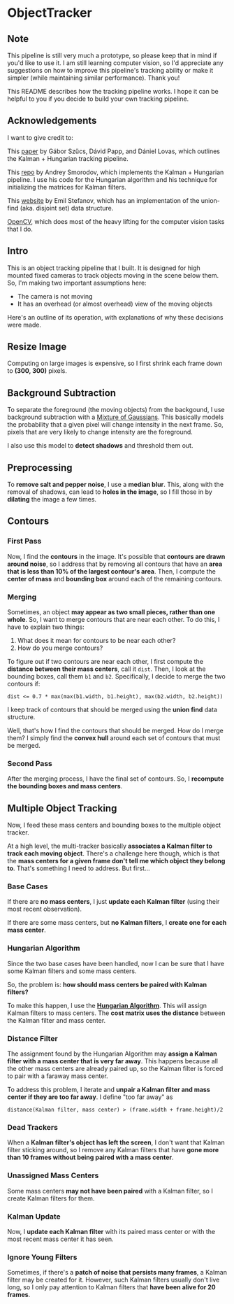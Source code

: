# ObjectTracker

## Note
This pipeline is still very much a prototype, so please keep that in mind if you'd like to use it. I am still learning computer vision, so I'd appreciate any suggestions on how to improve this pipeline's tracking ability or make it simpler (while maintaining similar performance). Thank you!

This README describes how the tracking pipeline works. I hope it can be helpful to you if you decide to build your own tracking pipeline.

## Acknowledgements
I want to give credit to:

This [paper](http://ceur-ws.org/Vol-1391/40-CR.pdf) by Gábor Szűcs, Dávid Papp, and Dániel Lovas, which outlines the Kalman + Hungarian tracking pipeline.

This [repo](https://github.com/Smorodov/Multitarget-tracker) by Andrey Smorodov, which implements the Kalman + Hungarian pipeline.
I use his code for the Hungarian algorithm and his technique for initializing the matrices for Kalman filters.

This [website](http://web.rememberingemil.org/Projects/DisjointSets.aspx.html) by Emil Stefanov, 
which has an implementation of the union-find (aka. disjoint set) data structure.

[OpenCV](http://opencv.org/), which does most of the heavy lifting for the computer vision tasks that I do.

## Intro
This is an object tracking pipeline that I built. It is designed for high mounted fixed cameras 
to track objects moving in the scene below them. So, I'm making two important assumptions here:

* The camera is not moving
* It has an overhead (or almost overhead) view of the moving objects

Here's an outline of its operation, with explanations of why these decisions were made.

## Resize Image
Computing on large images is expensive, so I first shrink each frame down to **(300, 300)** pixels.

## Background Subtraction
To separate the foreground (the moving objects) from the backgound, I use background subtraction
with a [Mixture of Gaussians](http://docs.opencv.org/2.4/modules/video/doc/motion_analysis_and_object_tracking.html#backgroundsubtractormog2).
This basically models the probability that a given pixel will change intensity in the next frame.
So, pixels that are very likely to change intensity are the foreground.

I also use this model to **detect shadows** and threshold them out.

## Preprocessing
To **remove salt and pepper noise**, I use a **median blur**. This, along with the removal of shadows, can lead
to **holes in the image**, so I fill those in by **dilating** the image a few times.

## Contours

### First Pass
Now, I find the **contours** in the image. It's possible that **contours are drawn around noise**, so I address that
by removing all contours that have an **area that is less than 10% of the largest contour's area**. Then, I compute the **center of mass** and **bounding box** around each of the remaining contours.

### Merging
Sometimes, an object **may appear as two small pieces, rather than one whole**. So, I want to merge contours that
are near each other. To do this, I have to explain two things:

1. What does it mean for contours to be near each other?
2. How do you merge contours?

To figure out if two contours are near each other, I first compute the **distance between their mass centers**, call it `dist`.
Then, I look at the bounding boxes, call them `b1` and `b2`. Specifically, I decide to merge the two contours if:

```
dist <= 0.7 * max(max(b1.width, b1.height), max(b2.width, b2.height))
```

I keep track of contours that should be merged using the **union find** data structure.

Well, that's how I find the contours that should be merged. How do I merge them? I simply find the **convex hull** around
each set of contours that must be merged.

### Second Pass
After the merging process, I have the final set of contours. So, I **recompute the bounding boxes and mass centers**.

## Multiple Object Tracking
Now, I feed these mass centers and bounding boxes to the multiple object tracker.

At a high level, the multi-tracker basically **associates a Kalman filter to track each moving object**.
There's a challenge here though, which is that the **mass centers for a given frame don't tell me which object they
belong to**. That's something I need to address. But first...

### Base Cases
If there are **no mass centers**, I just **update each Kalman filter** (using their most recent observation).

If there are some mass centers, but **no Kalman filters**, I **create one for each mass center**.

### Hungarian Algorithm
Since the two base cases have been handled, now I can be sure that I have some Kalman filters and some mass centers.

So, the problem is: **how should mass centers be paired with Kalman filters?**

To make this happen, I use the **[Hungarian Algorithm](https://en.wikipedia.org/wiki/Hungarian_algorithm)**. This will
assign Kalman filters to mass centers. The **cost matrix uses the distance** between the Kalman filter and mass center.

### Distance Filter
The assignment found by the Hungarian Algorithm may **assign a Kalman filter with a mass center that is very far away**.
This happens because all the other mass centers are already paired up, so the Kalman filter is forced to pair with a
faraway mass center.

To address this problem, I iterate and **unpair a Kalman filter and mass center if they are too far away**.
I define "too far away" as 

```
distance(Kalman filter, mass center) > (frame.width + frame.height)/2
```

### Dead Trackers
When a **Kalman filter's object has left the screen**, I don't want that Kalman filter sticking around, so
I remove any Kalman filters that have **gone more than 10 frames without being paired with a mass center**.

### Unassigned Mass Centers
Some mass centers **may not have been paired** with a Kalman filter, so I create Kalman filters for them.

### Kalman Update
Now, I **update each Kalman filter** with its paired mass center or with the most recent mass center it has seen.

### Ignore Young Filters
Sometimes, if there's a **patch of noise that persists many frames**, a Kalman filter may be created for it. However,
such Kalman filters usually don't live long, so I only pay attention to Kalman filters that **have been alive for 20 frames**.
